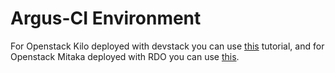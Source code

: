 Argus-CI Environment
==================
For Openstack Kilo deployed with devstack you can use [this][1] tutorial, and for
Openstack Mitaka deployed with RDO you can use [this][2].

[comment]: References
[1]: /argus-ci/kilo
[2]: /argus-ci/mitaka
